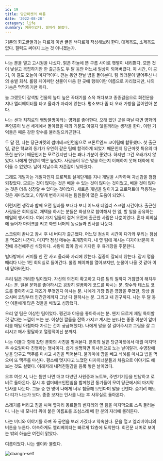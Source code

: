 ```yaml
---
id: 19
title: 당근마켓의 여름
date: '2022-08-28'
category: life
summary: 여름이었다. 쉘이라 불렸다.
---
```


기존의 회고글들과는 다르게 이번 글은 색다르게 작성해보려 한다. 대제목도, 소제목도 없다. 필력도 써야지 느는 것 아니겠는가.

---

나는 문을 열고 고시원을 나섰다. 맑은 하늘에 뜬 구름 사이로 햇볕이 내리쬔다. 모든 것이 낯설고 복잡하기만 한 출근길도 두 달 동안 어느새 일상이 되어버렸다. 이 시간, 이 공기, 이 길도 오늘이 마지막이다. 걷는 동안 전날 밤을 돌아본다. 팀 리더분이 열어주신 나의 송별 회식. 롤링 페이퍼란 선물이 마음 한 곳에 행복이란 이름으로 자리했지만, 나의 가슴은 먹먹하기만 하다.

늘 그랬듯이 갈색빛 건물의 높디 높은 꼭대기를 스윽 쳐다보고 종종걸음으로 회전문을 지나 엘리베이터를 타고 올라가 자리에 앉는다. 평소보다 좀 더 오래 가방을 끌어안아 본다.

나는 센과 치히로의 행방불명이라는 영화를 좋아한다. 오래 있던 곳을 떠날 때면 영화의 주인공이 낯선 세계에서 돌아왔을 때의 기분도 이렇지 않을까라는 생각을 한다. 이런 기억들은 때론 강한 향수를 불러일으키곤한다.

두 달 전, 나는 당근마켓의 썸머테크인턴쉽으로 프론트엔드 코어팀에 합류했다. 첫 출근일, 같은 학교의 동기가 우연히 같은 팀에 합격하게 되었기 때문인지 당근마켓 특유의 따뜻한 분위기 때문인지는 모르겠지만 나는 꽤나 기분이 좋았다. 하지만 그건 오래가지 않았다. 나에게 현업의 벽은 높았다. 사람들이 무슨 말을 하는지 이해하지 못해 대화에 끼어들 수 없었다. 날이 지날수록 자존감이 낮아졌다.

그래도 개발자는 개발자인지 프로젝트 설계단계를 지나 개발을 시작하며 자신감을 점점 되찾았다. 모르는 것이 많다는 것은 배울 수 있는 것이 많다는 것이었고, 배울 것이 많다는 것은 더욱 성장할 수 있다는 것이었다. 새로운 개념을 알아가고 프로덕트에 적용하는 것은 재미있었고, 이렇게 변하기까지는 팀원들이 많은 도움이 되었다.

이런저런 생각과 함께 오전 일과를 보내다 보니 어느새 데일리 스크럼 시간이다. 출근한 사람들은 회의실로, 재택을 하시는 분들은 화상으로 참여해서 한 일, 할 일을 공유하는 매일의 행사이다. 여러 가지 일들이 겹쳐 오전에 출근한 사람은 나뿐이었다. 혼자 회의실에 들어가 마이크를 켜고 화면 너머의 동료들과 인사를 나눈다.

스크럼이 끝나고 잠시 후 내 버디가 출근했다. 어느덧 점심이 시간이 다가와 우리는 점심을 먹으러 나간다. 마지막 점심 메뉴는 육개장이다. 내 옆 팀에 계시는 디자이너분이 이전에 추천해주신 식당이다. 사람이 많아 잠시 기다린 후 육개장을 주문한다.

별다방에서 커피를 한 잔 사고 올라와 자리에 앉는다. 집중이 잘되지 않는다. 잠시 멍을 때리다 나는 1인 회의실로 들어간다. 롤링 페이퍼를 열어보지만, 눈물이 나올 것 같아 이내 닫아버린다.

우리 팀은 까리한 팀이었다. 자신의 의견이 확고하고 다른 팀의 일까지 거침없이 해치우시는 분. 일본 문화를 좋아하시고 굉장히 깔끔하게 코드를 짜시는 분. 향수와 테스트 코드를 좋아하시고 재즈가 무엇인지 아시는 분. 나에게 가장 많은 영향을 주었던, 항상 밝으시며 코딩부터 인간관계까지 그냥 다 잘하시는 분. 그리고 내 친구까지. 나는 두 달 동안 이들에게 많은 것들을 배웠고 성장했다.

우리 옆 팀은 이상한 팀이었다. 펭귄과 야옹을 좋아하시는 분. 왠지 모르게 제일 특이할 것 같다는 느낌이 드는 분. 이상한 짤들을 잔뜩 가지고 계시는 분(나는 종종 이분이 앞머리를 매일 아침마다 자르는 건지 궁금해했다). 나에게 말을 잘 걸어주시고 그림을 잘 그리시고 매사 활달하고 열정적이신 분까지.

나는 이들과 함께 갔던 문화의 사진을 펼쳐본다. 문화의 날은 당근마켓에서 매월 마지막 주 수요일마다 진행하는 행사이다. 쉽게 설명하면 회사돈으로 노는 날이랄까. 수영장에 발을 담구고 맥주를 마시고 사진을 찍어본다. 불가마에 땀을 빼고 식혜를 마시고 밥을 먹으며 또 맥주를 마신다. 평소에 멋지다고 느꼈던 디자이너분들과 처음으로 이야기도 해보는 것도 설렜다. 이래저래 내적친밀감을 듬뿍 쌓은 날이었다.

오후 여섯 시, 나는 틈만 나면 매고 다녔던 사원증과 노트북, 주변기기등을 반납하고 로비로 돌아온다. 잠시 후 썸머테크인턴쉽을 함께했던 동기들이 모여 당근에서의 마지막 인사를 나눈다. 그들 중 한 명이 나에게 너무 침울해 보인다며 말을 건넨다. 숨기려 해도 다 티가 나는가 보다. 종종 보자는 인사를 나눈 후 사무실로 돌아온다.

쓰레기를 버리고 짐을 싸며 옆자리 동료들의 빈자리와 옆 팀을 마지막으로 스윽 둘러본다. 나는 내 모니터 위에 붙은 이름표를 조심스레 떼 한 분의 자리에 올려둔다.

나는 버디와 이야기를 하며 꼭 공연을 보러 가겠다고 약속한다. 문을 열고 엘리베이터의 버튼을 누른다. 야속하게도 엘리베이터는 빠르게 12층에 도착한다. 회전문 너머로 보이는 밖의 하늘은 여전히 맑았다.

여름이었다. 나는 쉘이라 불렸다.

![daangn-self](/life/images/daangn-self.jpeg)
